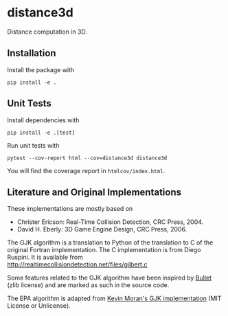 # distance3d

Distance computation in 3D.

## Installation

Install the package with

    pip install -e .

## Unit Tests

Install dependencies with

    pip install -e .[test]

Run unit tests with

    pytest --cov-report html --cov=distance3d distance3d

You will find the coverage report in `htmlcov/index.html`.

## Literature and Original Implementations

These implementations are mostly based on

* Christer Ericson: Real-Time Collision Detection, CRC Press, 2004.
* David H. Eberly: 3D Game Engine Design, CRC Press, 2006.

The GJK algorithm is a translation to Python of the translation to C of the
original Fortran implementation. The C implementation is from Diego Ruspini.
It is available from http://realtimecollisiondetection.net/files/gilbert.c

Some features related to the GJK algorithm have been inspired by
[Bullet](https://github.com/bulletphysics/bullet3/) (zlib license) and are
marked as such in the source code.

The EPA algorithm is adapted from
[Kevin Moran's GJK implementation](https://github.com/kevinmoran/GJK)
(MIT License or Unlicense).
